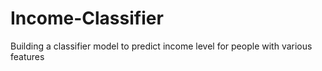 # Income-Classifier
Building a classifier model to predict income level for people with various features
